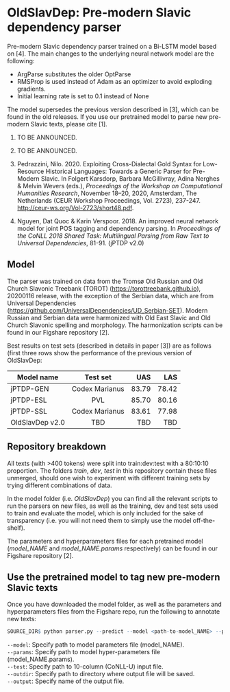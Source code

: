 # OldSlavDep: Pre-modern Slavic dependency parser

Pre-modern Slavic dependency parser trained on a Bi-LSTM model based on [4]. The main changes to the underlying neural network model are the following:
   - ArgParse substitutes the older OptParse
   - RMSProp is used instead of Adam as an optimizer to avoid exploding gradients.
   - Initial learning rate is set to 0.1 instead of None
   
The model supersedes the previous version described in [3], which can be found in the old releases.
If you use our pretrained model to parse new pre-modern Slavic texts, please cite [1].

   1) TO BE ANNOUNCED.
   
   2) TO BE ANNOUNCED.

   3) Pedrazzini, Nilo. 2020. Exploiting Cross-Dialectal Gold Syntax for Low-Resource Historical Languages: Towards a Generic Parser for Pre-Modern Slavic. In Folgert Karsdorp, Barbara McGillivray, Adina Nerghes & Melvin Wevers (eds.), *Proceedings of the Workshop on Computational Humanities Research*, November 18–20, 2020, Amsterdam, The Netherlands (CEUR Workshop Proceedings, Vol. 2723), 237-247. http://ceur-ws.org/Vol-2723/short48.pdf.
   
   4) Nguyen, Dat Quoc & Karin Verspoor. 2018. An improved neural network model for joint POS tagging and dependency parsing. In *Proceedings of the CoNLL 2018 Shared Task: Multilingual Parsing from Raw Text to Universal Dependencies*, 81-91. (jPTDP v2.0)
   
## Model

The parser was trained on data from the Tromsø Old Russian and Old Church Slavonic Treebank (TOROT) (https://torottreebank.github.io), 20200116 release, with the exception of the Serbian data, which are from Universal Dependencies (https://github.com/UniversalDependencies/UD_Serbian-SET). Modern Russian and Serbian data were harmonized with Old East Slavic and Old Church Slavonic spelling and morphology. The harmonization scripts can be found in our Figshare repository [2]. 

Best results on test sets (described in details in paper [3]) are as follows (first three rows show the performance of the previous version of OldSlavDep:

| Model name    | Test set        | UAS   | LAS   |
| ------------- |:-------------:  | -----:| -----:|
| jPTDP-GEN     | Codex Marianus  | 83.79 | 78.42 |
| jPTDP-ESL     | PVL             | 85.70 | 80.16 |
| jPTDP-SSL     | Codex Marianus  | 83.61 | 77.98 |
| OldSlavDep v2.0     | TBD  | TBD | TBD |


## Repository breakdown
All texts (with >400 tokens) were split into train:dev:test with a 80:10:10 proportion. The folders *train*, *dev*, *test* in this repository contain these files unmerged, should one wish to experiment with different training sets by trying different combinations of data.

In the model folder (i.e. *OldSlavDep*) you can find all the relevant scripts to run the parsers on new files, as well as the training, dev and test sets used to train and evaluate the model, which is only included for the sake of transparency (i.e. you will not need them to simply use the model off-the-shelf). 

The parameters and hyperparameters files for each pretrained model (*model_NAME* and *model_NAME.params* respectively) can be found in our Figshare repository [2].

## Use the pretrained model to tag new pre-modern Slavic texts
Once you have downloaded the model folder, as well as the parameters and hyperparameters files from the Figshare repo, run the following to annotate new texts:

 ```r 
SOURCE_DIR$ python parser.py --predict --model <path-to-model_NAME> --params <path-to-model_LABEL.params> --test <path-to-input-conllu-file> --outdir <path-to-output-directory> --output <output-name.conllu>
```

`--model`: Specify path to model parameters file (model_NAME).<br/>
`--params`: Specify path to model hyper-parameters file (model_NAME.params).<br/>
`--test`: Specify path to 10-column (CoNLL-U) input file.<br/>
`--outdir`: Specify path to directory where output file will be saved.<br/>
`--output`: Specify name of the output file.<br/>
